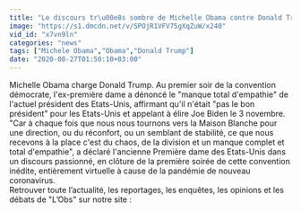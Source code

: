 ```yaml
---
title: "Le discours tr\u00e8s sombre de Michelle Obama contre Donald Trump"
image: "https://s1.dmcdn.net/v/SPOjR1VFV75gXqZuW/x240"
vid_id: "x7vn9ln"
categories: "news"
tags: ["Michele Obama","Obama","Donald Trump"]
date: "2020-08-27T01:50:10+03:00"
---
```

Michelle Obama charge Donald Trump.  Au premier soir de la convention démocrate, l'ex-première dame  a dénoncé le &quot;manque total d'empathie&quot; de l'actuel président des Etats-Unis, affirmant qu'il n'était &quot;pas le bon président&quot; pour les Etats-Unis et appelant à élire Joe Biden le 3 novembre. &quot;Car à chaque fois que nous nous tournons vers la Maison Blanche pour une direction, ou du réconfort, ou un semblant de stabilité, ce que nous recevons à la place c'est du chaos, de la division et un manque complet et total d'empathie&quot;, a déclaré l'ancienne Première dame des Etats-Unis dans un discours passionné, en clôture de la première soirée de cette convention inédite, entièrement virtuelle à cause de la pandémie de nouveau coronavirus.   <br>Retrouver toute l’actualité, les reportages, les enquêtes, les opinions et les débats de &quot;L’Obs&quot; sur notre site : 
